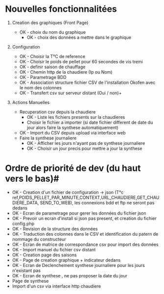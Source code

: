 # Nouvelles fonctionnalitées  #

1. Creation des graphiques (Front Page)
	* OK - choix du nom du graphique
		* OK - choix des données a mettre dans le graphique

2. Configuration
	* OK - Choisir la T°C de reference
	* OK - Choisir le poids de pellet pour 60 secondes de vis tremi
	* OK - definir saison de chauffage
  	* OK - Chemin http de la chaudiere (Ip ou Nom)
	* OK - Parametrage BDD
	* OK - Association structure fichier CSV de l'installation Okofen avec le nom des colonnes
	* OK - Transfert csv sur serveur distant (Oui / non)+
	 
	
3. Actions Manuelles
	* Recuperation csv depuis la chaudiere
		* OK - Liste les fichiers presents sur la chaudieres
		* Choisir le fichier a importer (si date fichier different de date du jour alors faire la synthese automatiquement)
	* OK - Import du CSV depuis upload via interface web
	* Faire la synthese journaliere
		* OK - Afficher les jours n'ayant pas de synthese journaliere
		* OK - Choisir un jour precis pour mettre a jour la synthese
		 

# Ordre de priorité de dev (du haut vers le bas)#

* OK - Creation d'un fichier de configuration -> json (T°c ref,POIDS_PELLET_PAR_MINUTE,CONTEXT,URL_CHAUDIERE,GET_CHAUDIERE_DATA, SEND_TO_WEB), les connexions bdd et ftp ne seront pas dedans
* OK - Ecran de parametrage pour gerer les données du fichier json
* OK - Prevoir un ecran d'install si json pas present, et creation du fichier config.php
* OK - Revision de la structure des données
* OK - Traduction des colonnes dans le CSV et identification du patern de nommage du constructeur
* OK - Ecran de matrice de correspondance csv pour import des données
* OK - Import manuel du fichier csv distant
* OK - Creation page des saisons
* OK - Page de creation graphique + indicateur dedans
* OK - Ecran de Declenchement synthese journaliere pour les jours n'existant pas
* OK - Ecran de synthese , ne pas proposer la date du jour
* Page de synthese
* Import d'un csv via interface http chaudiere 